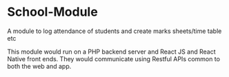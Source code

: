 # School-Module
A module to log attendance of students and create marks sheets/time table etc

This module would run on a PHP backend server and React JS and React Native front ends. 
They would communicate using Restful APIs common to both the web and app.
